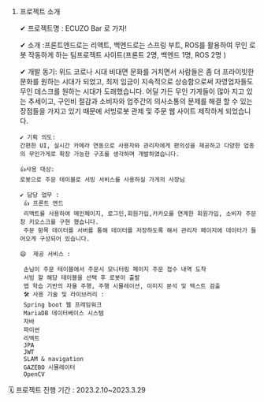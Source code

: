 1. 프로젝트 소개

      ✔ 프로젝트명 : ECUZO Bar 로 가자!
      
      ✔  소개 :프론트엔드로는 리액트, 백엔드로는 스프링 부트,  ROS를 활용하여 무인 로봇 작동하게 하는 팀프로젝트 사이트(프론트 2명, 백엔드 1명, ROS 2명 )
      
      ✔  개발 동기:
      위드 코로나 시대 비대면 문화를 거치면서 사람들은 좀 더 프라이빗한 문화를 원하는 시대가 되었고, 
      최저 임금이 지속적으로 상승함으로써 자영업자들도 무인 데스크를 원하는 시대가 도래했습니다.
      어딜 가든 무인 가게들이 많아 지고 있는 추세이고, 구인비 절감과 소비자와 업주간의 의사소통의 문제를 해결 할 수 있는 장점들을 가지고 있기 때문에 서빙로봇 관제 및 주문 웹 사이트 
      제작하게 되었습니다.
      
       ✔ 기획 의도:
       간편한 UI, 실시간 카메라 연동으로 사용자와 관리자에게 편의성을 제공하고 다양한 업종의 무인가게로 확장 가능한 구조를 생각하며 개발하였습니다.
       
       👍사용 대상:
       로봇으로 주문 테이블로 서빙 서비스를 사용하실 가게의 사장님

       ✔ 담당 업무 :
        👍 프론트 엔드
        리액트를 사용하여 메인페이지, 로그인,회원가입,카카오를 연계한 회원가입, 소비자 주문창 키오스크를 구현 했습니다.
        주문 항목 데이터를 서버를 통해 데이터를 저장하도록 해서 관리자 페이지에 데이터가 들어오게 구성되어 있습니다.

       😄  제공 서비스 :
 
        손님이 주문 테이블에서 주문시 모니터링 페이지 주문 접수 내역 도착
        서빙 할 해당 테이블을 선택 후 로봇이 출발
        맵 학습 기반의 자율 주행, 주행 시뮬레이션, 이미지 분석 및 텍스트 검출
        🛠️ 사용 기술 및 라이브러리 :
        Spring boot 웹 프레임워크
        MariaDB 데이터베이스 시스템
        자바
        파이썬
        리액트
        JPA
        JWT
        SLAM & navigation
        GAZEBO 시뮬레이터
        OpenCV

🗓️ 프로젝트 진행 기간 :
2023.2.10~2023.3.29
